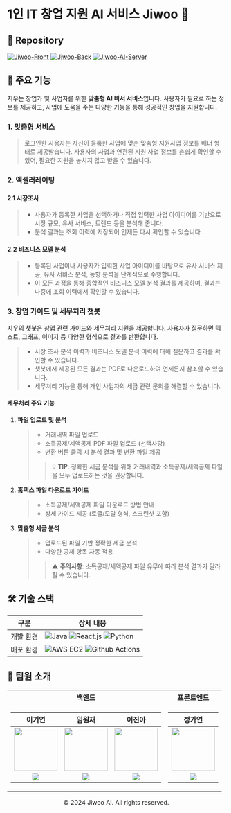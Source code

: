 # 1인 IT 창업 지원 AI 서비스 Jiwoo 🤖

## 📂 Repository

[![Jiwoo-Front](https://img.shields.io/badge/Jiwoo--Front-React-61DAFB?style=for-the-badge&logo=react)](https://github.com/AI-Jiwoo/Jiwoo-Front)
[![Jiwoo-Back](https://img.shields.io/badge/Jiwoo--Back-Spring-6DB33F?style=for-the-badge&logo=spring)](https://github.com/AI-Jiwoo/Jiwoo-Back)
[![Jiwoo-AI-Server](https://img.shields.io/badge/Jiwoo--AI--Server-Python-3776AB?style=for-the-badge&logo=python)](https://github.com/AI-Jiwoo/Jiwoo-AI-Server)

## 💁 주요 기능

지우는 창업가 및 사업자를 위한 **맞춤형 AI 비서 서비스**입니다.
사용자가 필요로 하는 정보를 제공하고, 사업에 도움을 주는 다양한 기능을 통해 성공적인 창업을 지원합니다.

### 1. 맞춤형 서비스
> 로그인한 사용자는 자신이 등록한 사업에 맞춘 맞춤형 지원사업 정보를 배너 형태로 제공받습니다.
> 사용자의 사업과 연관된 지원 사업 정보를 손쉽게 확인할 수 있어, 필요한 지원을 놓치지 않고 받을 수 있습니다.

### 2. 엑셀러레이팅

#### 2.1 시장조사
>- 사용자가 등록한 사업을 선택하거나 직접 입력한 사업 아이디어를 기반으로 시장 규모, 유사 서비스, 트렌드 등을 분석해 줍니다.
>- 분석 결과는 조회 이력에 저장되어 언제든 다시 확인할 수 있습니다.

#### 2.2 비즈니스 모델 분석
>- 등록된 사업이나 사용자가 입력한 사업 아이디어를 바탕으로 유사 서비스 제공, 유사 서비스 분석, 동향 분석을 단계적으로 수행합니다.
>- 이 모든 과정을 통해 종합적인 비즈니스 모델 분석 결과를 제공하며, 결과는 나중에 조회 이력에서 확인할 수 있습니다.

### 3. 창업 가이드 및 세무처리 챗봇
지우의 챗봇은 창업 관련 가이드와 세무처리 지원을 제공합니다. 사용자가 질문하면 텍스트, 그래프, 이미지 등 다양한 형식으로 결과를 반환합니다.

>- 시장 조사 분석 이력과 비즈니스 모델 분석 이력에 대해 질문하고 결과를 확인할 수 있습니다.
>- 챗봇에서 제공된 모든 결과는 PDF로 다운로드하여 언제든지 참조할 수 있습니다.
>- 세무처리 기능을 통해 개인 사업자의 세금 관련 문의를 해결할 수 있습니다.

#### 세무처리 주요 기능

1. **파일 업로드 및 분석**
   >- 거래내역 파일 업로드
   >- 소득공제/세액공제 PDF 파일 업로드 (선택사항)
   >- 변환 버튼 클릭 시 분석 결과 및 변환 파일 제공
   >> 💡 **TIP**: 정확한 세금 분석을 위해 거래내역과 소득공제/세액공제 파일을 모두 업로드하는 것을 권장합니다.

2. **홈택스 파일 다운로드 가이드**
   >- 소득공제/세액공제 파일 다운로드 방법 안내
   >- 상세 가이드 제공 (토글/모달 형식, 스크린샷 포함)

3. **맞춤형 세금 분석**
   >- 업로드된 파일 기반 정확한 세금 분석
   >- 다양한 공제 항목 자동 적용 <br/>
   >>⚠️ **주의사항**: 소득공제/세액공제 파일 유무에 따라 분석 결과가 달라질 수 있습니다.

## 🛠️ 기술 스택

| 구분 | 상세 내용 |
|------|-----------|
| 개발 환경 | ![Java](https://img.shields.io/badge/Java-007396?style=flat-square&logo=java&logoColor=white) ![React.js](https://img.shields.io/badge/React.js-61DAFB?style=flat-square&logo=react&logoColor=black) ![Python](https://img.shields.io/badge/Python-3776AB?style=flat-square&logo=python&logoColor=white) |
| 배포 환경 | ![AWS EC2](https://img.shields.io/badge/AWS_EC2-232F3E?style=flat-square&logo=amazon-aws&logoColor=white) ![Github Actions](https://img.shields.io/badge/Github_Actions-2088FF?style=flat-square&logo=github-actions&logoColor=white) |

## 👥 팀원 소개

<table>
  <tr>
    <th>백엔드</th>
    <th>프론트엔드</th>
  </tr>
  <tr>
    <td>

| 이기연 | 임원재 | 이진아 |
|:---:|:---:|:---:|
| <img src="https://github.com/Leegiyeon.png" width="100" height="100"> | <img src="https://github.com/moomint8.png" width="100" height="100"> | <img src="https://github.com/lja9207.png" width="100" height="100"> |
| [![](https://img.shields.io/badge/GitHub-181717?style=for-the-badge&logo=github&logoColor=white)](https://github.com/Leegiyeon) | [![](https://img.shields.io/badge/GitHub-181717?style=for-the-badge&logo=github&logoColor=white)](https://github.com/moomint8) | [![](https://img.shields.io/badge/GitHub-181717?style=for-the-badge&logo=github&logoColor=white)](https://github.com/lja9207) |

   </td>
   <td>

| 정가연 |
|:---:|
| <img src="https://github.com/9bfish8.png" width="100" height="100"> |
| [![](https://img.shields.io/badge/GitHub-181717?style=for-the-badge&logo=github&logoColor=white)](https://github.com/9bfish8) |

   </td>
  </tr>
</table>

<p align="center">
  © 2024 Jiwoo AI. All rights reserved.
</p>